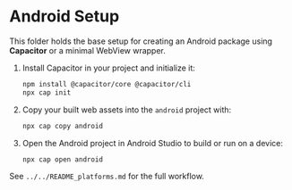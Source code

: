 # Android Setup

This folder holds the base setup for creating an Android package using **Capacitor** or a minimal WebView wrapper.

1. Install Capacitor in your project and initialize it:
   ```bash
   npm install @capacitor/core @capacitor/cli
   npx cap init
   ```
2. Copy your built web assets into the `android` project with:
   ```bash
   npx cap copy android
   ```
3. Open the Android project in Android Studio to build or run on a device:
   ```bash
   npx cap open android
   ```

See `../../README_platforms.md` for the full workflow.